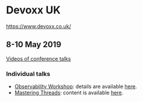 # Devoxx UK

https://www.devoxx.co.uk/

## 8-10 May 2019

[Videos of conference talks](https://www.youtube.com/playlist?list=PLRsbF2sD7JVqkOs-GFGxBmNf0KECELaiU)

### Individual talks

- [Observability Workshop](https://devoxxuk19.confinabox.com/talk/FAJ-3627/Observability_Workshop): details are
available [here](https://github.com/beckje01/devoxx-uk-2019-observability-workshop).
- [Mastering Threads](https://devoxxuk19.confinabox.com/talk/PQE-8174/Mastering_Threads): content is available
[here](masteringthreads.zip).
